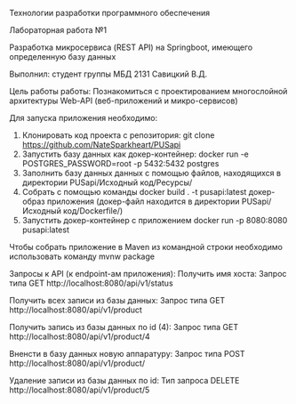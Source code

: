 Технологии разработки программного обеспечения

Лабораторная работа №1

Разработка микросервиса (REST API) на Springboot, имеющего определенную базу данных 

Выполнил: студент группы МБД 2131 Савицкий В.Д.

Цель работы работы: Познакомиться с проектированием многослойной архитектуры Web-API (веб-приложений и микро-сервисов)

Для запуска приложения необходимо:

1. Клонировать код проекта с репозитория:  git clone https://github.com/NateSparkheart/PUSapi
2. Запустить базу данных как докер-контейнер: docker run -e POSTGRES_PASSWORD=root -p 5432:5432 postgres
3. Заполнить базу данных данных с помощью файлов, находящихся в директории PUSapi/Исходный код/Ресурсы/
4. Собрать с помощью команды docker build . -t pusapi:latest докер-образ приложения (докер-файл находится в директории PUSapi/Исходный код/Dockerfile/)
5. Запустить докер-контейнер с приложением  docker run -p 8080:8080 pusapi:latest

Чтобы собрать приложение в Maven из командной строки необходимо использовать команду mvnw package

Запросы к API (к endpoint-ам приложения):
Получить имя хоста:
Запрос типа GET http://localhost:8080/api/v1/status

Получить всех записи из базы данных:
Запрос типа GET http://localhost:8080/api/v1/product

Получить запись из базы данных по id (4):
Запрос типа GET http://localhost:8080/api/v1/product/4

Вненсти в базу данных новую аппаратуру:
Запрос типа POST http://localhost:8080/api/v1/product/



Удаление записи из базы данных по id:
Тип запроса DELETE http://localhost:8080/api/v1/product/5

